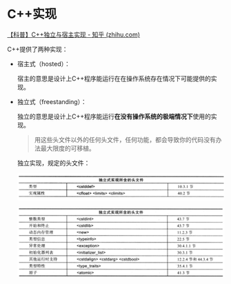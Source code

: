 # C++实现

[【科普】C++独立与宿主实现 - 知乎 (zhihu.com)](https://zhuanlan.zhihu.com/p/460665471)



C++提供了两种实现：

- 宿主式（hosted）：

  宿主的意思是设计上C++程序能运行在在操作系统存在情况下可能提供的实现。

- 独立式（freestanding）：

  独立的意思是设计上C++程序能运行**在没有操作系统的极端情况下**使用的实现。

  >用这些头文件以外的任何头文件，任何功能，都会导致你的代码没有办法最大限度的可移植。

  独立实现，规定的头文件：

  ![image-20220720170011744](ISO%20C++%E6%A0%87%E5%87%86.assets/image-20220720170011744.png)

  ![image-20220720170022130](ISO%20C++%E6%A0%87%E5%87%86.assets/image-20220720170022130.png)

  

